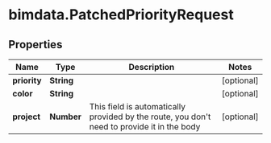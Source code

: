 # bimdata.PatchedPriorityRequest

## Properties

Name | Type | Description | Notes
------------ | ------------- | ------------- | -------------
**priority** | **String** |  | [optional] 
**color** | **String** |  | [optional] 
**project** | **Number** | This field is automatically provided by the route, you don&#39;t need to provide it in the body | [optional] 


